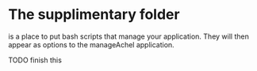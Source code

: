 # The supplimentary folder

is a place to put bash scripts that manage your application. They will then appear as options to the manageAchel application.

TODO finish this

